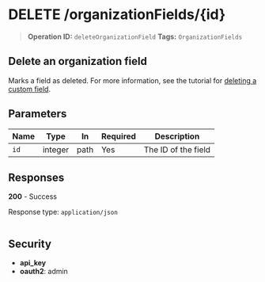 # DELETE /organizationFields/{id}

> **Operation ID:** `deleteOrganizationField`
> **Tags:** `OrganizationFields`

## Delete an organization field

Marks a field as deleted. For more information, see the tutorial for <a href="https://pipedrive.readme.io/docs/deleting-a-custom-field" target="_blank" rel="noopener noreferrer">deleting a custom field</a>.

## Parameters

| Name | Type | In | Required | Description |
|------|------|-------|----------|-------------|
| `id` | integer | path | Yes | The ID of the field |

## Responses

**200** - Success

Response type: `application/json`

```

```


## Security

- **api_key**
- **oauth2**: admin